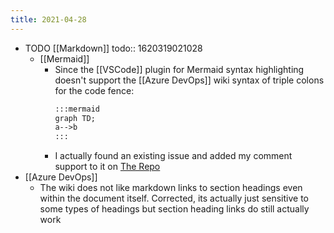 ```yaml
---
title: 2021-04-28
---
```


- TODO [[Markdown]] 
  todo:: 1620319021028
	- [[Mermaid]]
		- Since the [[VSCode]] plugin for Mermaid syntax highlighting doesn't support the [[Azure DevOps]] wiki syntax of triple colons for the code fence:
		  ```md
		  :::mermaid
		  graph TD;
		  a-->b
		  :::
		  ```
		- I actually found an existing issue and added my comment support to it on [The Repo](https://github.com/bpruitt-goddard/vscode-mermaid-syntax-highlight)
- [[Azure DevOps]]
	- The wiki does not like markdown links to section headings even within the document itself. Corrected, its actually just sensitive to some types of headings but section heading links do still actually work
